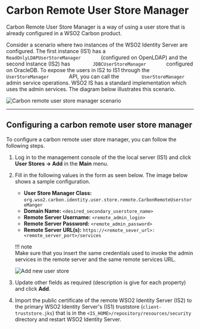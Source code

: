 # Carbon Remote User Store Manager

Carbon Remote User Store Manager is a way of using a user store that is
already configured in a WSO2 Carbon product.

Consider a scenario where two instances of the WSO2 Identity Server are
configured. The first instance (IS1) has a
`         ReadOnlyLDAPUserStoreManager        ` (configured on OpenLDAP)
and the second instance (IS2) has
`         JDBCUserStoreManager        ` configured on OracleDB. To
expose the users in IS2 to IS1 through the
`         UserStoreManager        ` API, you can call the
`         UserStoreManager        ` admin service operations. WSO2 IS
has a standard implementation which uses the admin services. The diagram
below illustrates this scenario.

![Carbon remote user store manager scenario](../../assets/img/extend/carbon-remote-user-store-manager.png)

---

## Configuring a carbon remote user store manager 

To configure a carbon remote user store manager, you can follow the
following steps.

1.  Log in to the management console of the the local server (IS1) and
    click **User Stores \-> Add** in the **Main** menu.

2.  Fill in the following values in the form as seen below. The image
    below shows a sample configuration.
    -   **User Store Manager Class:**
        `org.wso2.carbon.identity.user.store.remote.CarbonRemoteUserstoreManger`
    -   **Domain Name:** `<desired_secondary_userstore_name>`
    -   **Remote Server Username:** `<remote_admin_login>`
    -   **Remote Server Password:** `<remote_admin_password>`
    -   **Remote Server URL(s):**
        `https://<remote_sever_url>:<remote_server_port>/services`   

    !!! note        
        Make sure that you insert the same credentials used to invoke the admin services in the remote server and the same remote services URL.
        

    ![Add new user store](../../assets/img/extend/add-new-user-store.png) 

3.  Update other fields as required (description is give for each
    property) and click **Add**.

4.  Import the public certificate of the remote WSO2 Identity Server
    (IS2) to the primary WSO2 Identity Server's (IS1) truststore
    (`client-truststore.jks`) that is in the
    `<IS_HOME>/repository/resources/security` directory and restart WSO2
    Identity Server.
